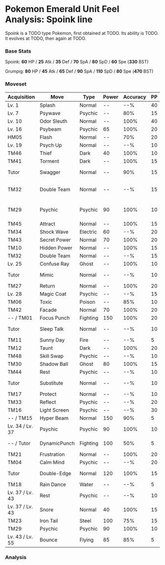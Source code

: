 # Pokemon Emerald Unit Feel Analysis: Spoink line

Spoink is a TODO type Pokemon, first obtained at TODO. Its ability is TODO. It evolves at TODO, then again at TODO.

### Base Stats

Spoink: **60** HP / **25** Atk / **35** Def / **70** SpA / **80** SpD / **60** Spe (**330** BST)

Grumpig: **80** HP / **45** Atk / **65** Def / **90** SpA / **110** SpD / **80** Spe (**470** BST)

### Moveset

|Acquisition    |Move        |Type    |Power|Accuracy|PP |Notes                    |
|---            |---         |---     |---  |---     |---|---                      |
|Lv. 1          |Splash      |Normal  |--   |--%     |40 |                         |
|Lv. 7          |Psywave     |Psychic |--   |80%     |15 |                         |
|Lv. 10         |Odor Sleuth |Normal  |--   |100%    |40 |                         |
|Lv. 16         |Psybeam     |Psychic |65   |100%    |20 |                         |
|HM05           |Flash       |Normal  |--   |70%     |20 |                         |
|Lv. 19         |Psych Up    |Normal  |--   |--%     |10 |                         |
|TM46           |Thief       |Dark    |40   |100%    |10 |                         |
|TM41           |Torment     |Dark    |--   |100%    |15 |                         |
|Tutor          |Swagger     |Normal  |--   |90%     |15 |Emerald only             |
|TM32           |Double Team |Normal  |--   |--%     |15 |Buy at Game Corner       |
|TM29           |Psychic     |Psychic |90   |100%    |10 |Buy at Game Corner       |
|TM45           |Attract     |Normal  |--   |100%    |15 |                         |
|TM34           |Shock Wave  |Electric|60   |--%     |20 |                         |
|TM43           |Secret Power|Normal  |70   |100%    |20 |                         |
|TM10           |Hidden Power|Normal  |--   |100%    |15 |                         |
|TM32           |Double Team |Normal  |--   |--%     |15 |                         |
|Lv. 25         |Confuse Ray |Ghost   |--   |100%    |10 |                         |
|Tutor          |Mimic       |Normal  |--   |--%     |10 |Emerald only             |
|TM27           |Return      |Normal  |--   |100%    |20 |                         |
|Lv. 28         |Magic Coat  |Psychic |--   |--%     |15 |                         |
|TM06           |Toxic       |Poison  |--   |85%     |10 |                         |
|TM42           |Facade      |Normal  |70   |100%    |20 |                         |
|-- / TM01      |Focus Punch |Fighting|150  |100%    |20 |                         |
|Tutor          |Sleep Talk  |Normal  |--   |--%     |10 |Emerald only             |
|TM11           |Sunny Day   |Fire    |--   |--%     |5  |                         |
|TM12           |Taunt       |Dark    |--   |100%    |20 |                         |
|TM48           |Skill Swap  |Psychic |--   |--%     |10 |                         |
|TM30           |Shadow Ball |Ghost   |80   |100%    |15 |                         |
|TM44           |Rest        |Psychic |--   |--%     |10 |                         |
|Tutor          |Substitute  |Normal  |--   |--%     |10 |Emerald only             |
|TM17           |Protect     |Normal  |--   |--%     |10 |                         |
|TM33           |Reflect     |Psychic |--   |--%     |20 |                         |
|TM16           |Light Screen|Psychic |--   |--%     |30 |                         |
|-- / TM15      |Hyper Beam  |Normal  |150  |90%     |5  |                         |
|Lv. 34 / Lv. 37|Psychic     |Psychic |90   |100%    |10 |                         |
|-- / Tutor     |DynamicPunch|Fighting|100  |50%     |5  |Emerald only             |
|TM21           |Frustration |Normal  |--   |100%    |20 |                         |
|TM04           |Calm Mind   |Psychic |--   |--%     |20 |                         |
|Tutor          |Double-Edge |Normal  |120  |100%    |15 |Emerald only             |
|TM18           |Rain Dance  |Water   |--   |--%     |5  |                         |
|Lv. 37 / Lv. 43|Rest        |Psychic |--   |--%     |10 |                         |
|Lv. 37 / Lv. 43|Snore       |Normal  |40   |100%    |15 |                         |
|TM23           |Iron Tail   |Steel   |100  |75%     |15 |                         |
|TM29           |Psychic     |Psychic |90   |100%    |10 |                         |
|Lv. 43 / Lv. 55|Bounce      |Flying  |85   |85%     |5  |                         |

### Analysis